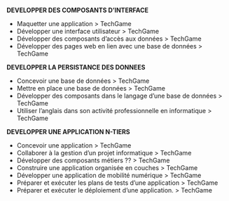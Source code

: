 **DEVELOPPER DES COMPOSANTS D’INTERFACE**
- Maquetter une application > TechGame
- Développer une interface utilisateur > TechGame
- Développer des composants d’accès aux données > TechGame
- Développer des pages web en lien avec une base de données > TechGame

**DEVELOPPER LA PERSISTANCE DES DONNEES**
- Concevoir une base de données > TechGame
- Mettre en place une base de données > TechGame
- Développer des composants dans le langage d’une base de données > TechGame
- Utiliser l’anglais dans son activité professionnelle en informatique > TechGame

**DEVELOPPER UNE APPLICATION N-TIERS**
- Concevoir une application > TechGame
- Collaborer à la gestion d’un projet informatique > TechGame
- Développer des composants métiers ?? > TechGame
- Construire une application organisée en couches > TechGame
- Développer une application de mobilité numérique > TechGame
- Préparer et exécuter les plans de tests d’une application > TechGame
- Préparer et exécuter le déploiement d’une application. > TechGame
